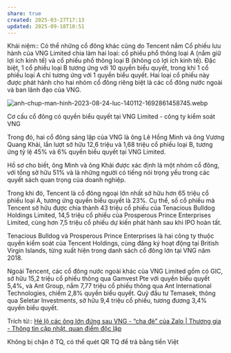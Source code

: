 ```yaml
---
share: true
created: 2025-03-27T17:13
updated: 2025-09-18T10:51
---
```

Khái niệm:: 
Có thể những cổ đông khác cũng do Tencent nắm
Cổ phiếu lưu hành của VNG Limited chia làm hai loại: cổ phiếu phổ thông loại A (nắm giữ lợi ích kinh tế) và cổ phiếu phổ thông loại B (không có lợi ích kinh tế). Đặc biệt, 1 cổ phiếu loại B tương ứng với 10 quyền biểu quyết, trong khi 1 cổ phiếu loại A chỉ tương ứng với 1 quyền biểu quyết. Hai loại cổ phiếu này được phát hành cho hai nhóm cổ đông riêng biệt là các cổ đông nước ngoài và ban lãnh đạo của VNG.

![anh-chup-man-hinh-2023-08-24-luc-140112-1692861458745.webp](https://cdn.thuonggiaonline.vn/images/4f2553277eec7f198dc8fe93fe64ce4849fa1515ceba0755eb2cc5fed39cea44a617f452fbca200c71ec4bb7d21da77db5d33a6ff0b8d7af3072381bde5ad2788972e359e902e5705983b328a79cc2af4452a4286932c0d4b1cd86230129f412/anh-chup-man-hinh-2023-08-24-luc-140112-1692861458745-8761.jpg)

Cơ cấu cổ đông có quyền biểu quyết tại VNG Limited - công ty kiểm soát VNG

Trong đó, hai cổ đông sáng lập của VNG là ông Lê Hồng Minh và ông Vương Quang Khải, lần lượt sở hữu 12,6 triệu và 1,68 triệu cổ phiếu loại B, tương ứng tỷ lệ 45% và 6% quyền biểu quyết tại VNG Limited.

Hồ sơ cho biết, ông Minh và ông Khải được xác định là một nhóm cổ đông, với tổng sở hữu 51% và là những người có tiếng nói trọng yếu trong các quyết sách quan trọng của doanh nghiệp.

Trong khi đó, Tencent là cổ đông ngoại lớn nhất sở hữu hơn 65 triệu cổ phiếu loại A, tương ứng quyền biểu quyết là 23%. Cụ thể, số cổ phiếu mà Tencent sở hữu được chia thành 43 triệu cổ phiếu của Tenacious Bulldog Holdings Limited, 14,5 triệu cổ phiếu của Prosperous Prince Enterprises Limited, cùng hơn 7,5 triệu cổ phiếu dự kiến phát hành sau khi IPO hoàn tất.

Tenacious Bulldog và Prosperous Prince Enterprises là hai công ty thuộc quyền kiểm soát của Tencent Holdings, cùng đăng ký hoạt động tại British Virgin Islands, từng xuất hiện trong danh sách cổ đông lớn tại VNG năm 2018.

Ngoài Tencent, các cổ đông nước ngoài khác của VNG Limited gồm có GIC, sở hữu 15,2 triệu cổ phiếu thông qua Gamvest Pte với quyền biểu quyết 5,4%, và Ant Group, nắm 7,77 triệu cổ phiếu thông qua Ant International Technologies, chiếm 2,8% quyền biểu quyết. Quỹ đầu tư Temasek, thông qua Seletar Investments, sở hữu 9,4 triệu cổ phiếu, tương đương 3,4% quyền biểu quyết.

Trích từ:: [Hé lộ các ông lớn đứng sau VNG - “cha đẻ” của Zalo \| Thương gia - Thông tin cập nhật, quan điểm độc lập](https://thuonggiaonline.vn/he-lo-bong-dang-cac-ong-lon-dung-sau-vng-cha-de-cua-zalo-post554625.html)

Không bị chặn ở TQ, có thể quét QR TQ để trả bằng tiền Việt